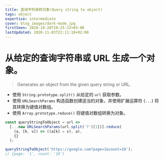 ```yaml
---
title: 查询字符串转对象(Query string to object)
tags: object
expertise: intermediate
cover: blog_images/dark-mode.jpg
firstSeen: 2020-10-20T20:25:32+03:00
lastUpdated: 2020-11-03T22:11:18+02:00
---
```


# 从给定的查询字符串或 URL 生成一个对象。
> Generates an object from the given query string or URL.

- 使用 `String.prototype.split()` 从给定的 `url` 获取参数。
- 使用 `URLSearchParams` 构造函数创建适当的对象，并使用扩展运算符 (`...`) 将其转换为键值对数组。
- 使用 `Array.prototype.reduce()` 将键值对数组转换为对象。

```js
const queryStringToObject = url =>
  [...new URLSearchParams(url.split('?')[1])].reduce(
    (a, [k, v]) => ((a[k] = v), a),
    {}
  );
```

```js
queryStringToObject('https://google.com?page=1&count=10');
// {page: '1', count: '10'}
```
